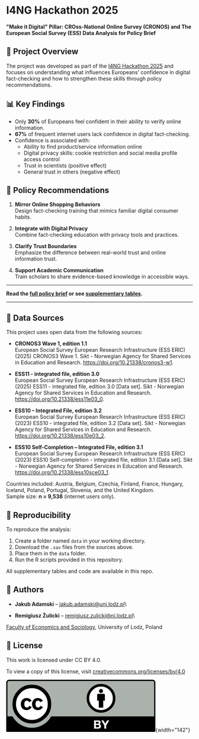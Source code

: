 # I4NG Hackathon 2025

**"Make it Digital" Pillar: CROss-National Online Survey (CRONOS) and The European Social Survey (ESS) Data Analysis for Policy Brief**

## 📌 Project Overview

The project was developed as part of the [I4NG Hackathon 2025](https://infra4nextgen.com/events/save-the-date-hackathon-2/) and focuses on understanding what influences Europeans’ confidence in digital fact-checking and how to strengthen these skills through policy recommendations.

## 📊 Key Findings

-   Only **30%** of Europeans feel confident in their ability to verify online information.
-   **67%** of frequent internet users lack confidence in digital fact-checking.
-   Confidence is associated with:
    -   Ability to find product/service information online
    -   Digital privacy skills: cookie restriction and social media profile access control
    -   Trust in scientists (positive effect)
    -   General trust in others (negative effect)

## 🧠 Policy Recommendations

1.  **Mirror Online Shopping Behaviors**\
    Design fact-checking training that mimics familiar digital consumer habits.

2.  **Integrate with Digital Privacy**\
    Combine fact-checking education with privacy tools and practices.

3.  **Clarify Trust Boundaries**\
    Emphasize the difference between real-world trust and online information trust.

4.  **Support Academic Communication**\
    Train scholars to share evidence-based knowledge in accessible ways.

------------------------------------------------------------------------

**Read the [full policy brief](https://github.com/zremek/I4NG-Hackathon-2025/blob/main/4-results-brief-digital-fact-checking.pdf) or see [supplementary tables](https://github.com/zremek/I4NG-Hackathon-2025/tree/main/supplementary_tables).**

------------------------------------------------------------------------

## 📂 Data Sources

This project uses open data from the following sources:

-   **CRONOS3 Wave 1, edition 1.1**\
    European Social Survey European Research Infrastructure (ESS ERIC) (2025) CRONOS3 Wave 1. Sikt - Norwegian Agency for Shared Services in Education and Research. <https://doi.org/10.21338/cronos3-w1>.

-   **ESS11 - integrated file, edition 3.0**\
    European Social Survey European Research Infrastructure (ESS ERIC) (2025) ESS11 - integrated file, edition 3.0 [Data set]. Sikt - Norwegian Agency for Shared Services in Education and Research. <https://doi.org/10.21338/ess11e03_0>.

-   **ESS10 – Integrated File, edition 3.2**\
    European Social Survey European Research Infrastructure (ESS ERIC) (2023) ESS10 - integrated file, edition 3.2 [Data set]. Sikt - Norwegian Agency for Shared Services in Education and Research. <https://doi.org/10.21338/ess10e03_2>.

-   **ESS10 Self-Completion – Integrated File, edition 3.1**\
    European Social Survey European Research Infrastructure (ESS ERIC) (2023) ESS10 Self-completion - integrated file, edition 3.1 [Data set]. Sikt - Norwegian Agency for Shared Services in Education and Research. <https://doi.org/10.21338/ess10sce03_1>.

Countries included: Austria, Belgium, Czechia, Finland, France, Hungary, Iceland, Poland, Portugal, Slovenia, and the United Kingdom.\
Sample size: **n = 9,538** (internet users only).

## 🔁 Reproducibility

To reproduce the analysis:

1.  Create a folder named `data` in your working directory.
2.  Download the `.sav` files from the sources above.
3.  Place them in the `data` folder.
4.  Run the R scripts provided in this repository.

All supplementary tables and code are available in this repo.

## 👥 Authors

-   **Jakub Adamski** – [jakub.adamski\@uni.lodz.pl](mailto:jakub.adamski@uni.lodz.pl)\

-   **Remigiusz Żulicki** – [remigiusz.zulicki\@ni.lodz.pl](mailto:remigiusz.zulicki@ni.lodz.pl)\

[Faculty of Economics and Sociology](https://www.eksoc.uni.lodz.pl/en/about-the-faculty/get-to-know-eksoc), University of Lodz, Poland

## 📄 License

This work is licensed under CC BY 4.0.

To view a copy of this license, visit [creativecommons.org/licenses/by/4.0](https://creativecommons.org/licenses/by/4.0/)

![](by.png){width="142"}
